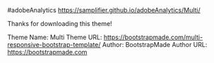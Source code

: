 #adobeAnalytics
https://samplifier.github.io/adobeAnalytics/Multi/

Thanks for downloading this theme!

Theme Name: Multi
Theme URL: https://bootstrapmade.com/multi-responsive-bootstrap-template/
Author: BootstrapMade
Author URL: https://bootstrapmade.com
